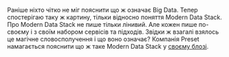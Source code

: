 Раніше ніхто чітко не міг пояснити що ж означає Big Data. Тепер спостерігаю таку ж картину, тільки відносно поняття Modern Data Stack. Про Modern Data Stack не пише тільки лінивий. Але кожен пише по-своєму і з своїм набором сервісів та підходів. Звідки ж взагалі взялось це магічне словосполучення і що воно означає? Компанія Preset намагається пояснити що ж таке Modern Data Stack у [своєму блозі](https://preset.io/blog/modern-data-stack/).
